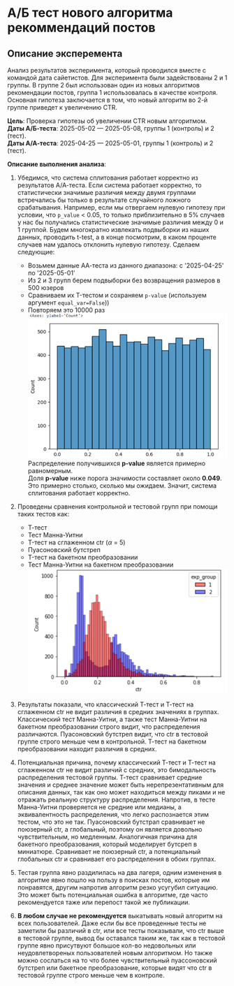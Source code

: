# А/Б тест нового алгоритма рекоммендаций постов

## Описание эксперемента 

Анализ результатов эксперимента, который проводился вместе с командой дата сайетистов.
Для эксперимента были задействованы 2 и 1 группы. В группе 2 был использован один из новых алгоритмов рекомендации постов, группа 1 использовалась в качестве контроля.
Основная гипотеза заключается в том, что новый алгоритм во 2-й группе приведет к увеличению CTR. 

**Цель**: Проверка гипотезы об увеличении CTR новым алгоритмом.    
**Даты А/Б-теста**: 2025-05-02 — 2025-05-08, группы 1 (контроль) и 2 (тест).  
**Даты А/А-теста**: 2025-04-25 — 2025-05-01, группы 1 (контроль) и 2 (тест).  

**Описание выполнения анализа**:
1. Убедимся, что система сплитования работает корректно из результатов А/А-теста. Если система работает корректно, то статистически значимые различия между двумя группами встречались бы только в результате случайного ложного срабатывания. Например, если мы отвергаем нулевую гипотезу при условии, что `p_value` < 0.05, то только приблизительно в 5% случаев у нас бы получались статистические значимые различия между 0 и 1 группой. Будем многократно извлекать подвыборки из наших данных, проводить t-test, а в конце посмотрим, в каком проценте случаев нам удалось отклонить нулевую гипотезу. Сделаем следующие:
    -  Возьмем данные АА-теста из данного диапазона: с '2025-04-25' по '2025-05-01'
    -  Из 2 и 3 групп берем подвыборки без возвращения размеров в 500 юзеров
    -  Сравниваем их T-тестом и сохраняем `p-value` (используем аргумент `equal_var=False`))
    -  Повторяем это 10000 раз
![распределение p-value](https://github.com/v-makarov-code/AB-testing-new-recommendation-alg/blob/main/p_value_dist.png)
Распределение получившихся **p-value** является примерно равномерным.  
Доля **p-value** ниже порога значимости составляет около **0.049**.  
Это примерно столько, сколько мы ожидаем. Значит, система сплитования 
работает корректно.

2. Проведены сравнения контрольной и тестовой групп при помощи таких тестов как:
   - Т-тест
   - Тест Манна-Уитни
   - T-тест на сглаженном ctr ($\alpha$ = 5)
   - Пуасоновский бутстреп
   - T-тест на бакетном преобразовании 
   - Тест Манна-Уитни на бакетном преобразовании
![распределение в двух группах](https://github.com/v-makarov-code/AB-testing-new-recommendation-alg/blob/main/exp_group_dist.png)
3. Результаты показали, что классический Т-тест и Т-тест на сглаженном ctr не видит различия в средних значениях в группах. Классический тест Манна-Уитни, а также тест Манна-Уитни на бакетном преобразовании строго видит, что распределения различаются. Пуасоновский бутстреп видит, что ctr в тестовой группе строго меньше чем в контрольной. Т-тест на бакетном преобразовании находит различия в средних.
4. Потенциальная причина, почему классический Т-тест и Т-тест на сглаженном ctr не видит различий с средних, это бимодальность распределения тестовой группы. Т-тест сравнивает средние значения и среднее значение может быть нерепрезентативным для описания данных, так как оно может находиться между пиками и не отражать реальную структуру распределения. Напротив, в тесте Манна-Уитни проверяется не средние или медианы, а эквивалентность распределения, что легко распознается этим тестом, что это не так. Пуасоновский бутстрап сравнивает не поюзерный ctr, а глобальный, поэтому он является довольно чувствительным, но медленным. Аналогичная причина для бакетного преобразования, который моделирует бутсреп в миниатюре. Сравнивает не поюзерный ctr, а потенциальный глобальных ctr и сравнивает его распределения в обоих группах.
5. Тестая группа явно раздилилась на два лагеря, одним изменения в алгоритме явно пошло на пользу в поисках постов, которые им понравятся, другим напротив алгоритм резко усугубил ситуацию. Это может быть потенциальная ошибка в алгоритме, где часто рекомендуется таже или перепост такой же публикации. 
6. **В любом случае не рекомендуется** выкатывать новый алгоритм на всех пользователей. Даже если бы все проведенные тесты не заметили бы различий в ctr, или все тесты показывали, что ctr выше в тестовой группе, вывод бы оставался таким же, так как в тестовой группе явно присутвуют большое кол-во недовольных или неудовлетвореных пользователей новым алгоритмом. Но также можно сослаться на то что более чувствительный пуассоновский бутстреп или бакетное преобразование, которые видят что ctr в тестовой группе строго меньше чем в контроле. 
